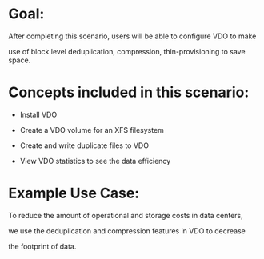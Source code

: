 # Goal:


After completing this scenario, users will be able to configure VDO to make

use of block level deduplication, compression, thin-provisioning to save space.


# Concepts included in this scenario:

* Install VDO

* Create a VDO volume for an XFS filesystem

* Create and write duplicate files to VDO 

* View VDO statistics to see the data efficiency 


# Example Use Case:


To reduce the amount of operational and storage costs in data centers, 

we use the deduplication and compression features in VDO to decrease 

the footprint of data.
